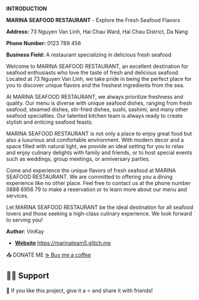 **INTRODUCTION**

**MARINA SEAFOOD RESTAURANT** - Explore the Fresh Seafood Flavors

**Address:** 73 Nguyen Van Linh, Hai Chau Ward, Hai Chau District, Da Nang

**Phone Number:** 0123 789 456

**Business Field:** A restaurant specializing in delicious fresh seafood

Welcome to MARINA SEAFOOD RESTAURANT, an excellent destination for seafood enthusiasts who love the taste of fresh and delicious seafood. Located at 73 Nguyen Van Linh, we take pride in being the perfect place for you to discover unique flavors and the freshest ingredients from the sea.

At MARINA SEAFOOD RESTAURANT, we always prioritize freshness and quality. Our menu is diverse with unique seafood dishes, ranging from fresh seafood, steamed dishes, stir-fried dishes, sushi, sashimi, and many other seafood specialties. Our talented kitchen team is always ready to create stylish and enticing seafood feasts.

MARINA SEAFOOD RESTAURANT is not only a place to enjoy great food but also a luxurious and comfortable environment. With modern decor and a space filled with natural light, we provide an ideal setting for you to relax and enjoy culinary delights with family and friends, or to host special events such as weddings, group meetings, or anniversary parties.

Come and experience the unique flavors of fresh seafood at MARINA SEAFOOD RESTAURANT. We are committed to offering you a dining experience like no other place. Feel free to contact us at the phone number 0888 6956 79 to make a reservation or to learn more about our menu and services.

Let MARINA SEAFOOD RESTAURANT be the ideal destination for all seafood lovers and those seeking a high-class culinary experience. We look forward to serving you!

**Author**: VinKay
- **[Website]([https://github.com/DenverCoder1](https://marinateam5.glitch.me/)https://marinateam5.glitch.me/)**
https://marinateam5.glitch.me

📤 DONATE ME
[☕ Buy me a coffee](https://nguyenquocvinh.glitch.me/Donate)

## 🙋‍♂️ Support
💙 If you like this project, give it a ⭐ and share it with friends!


